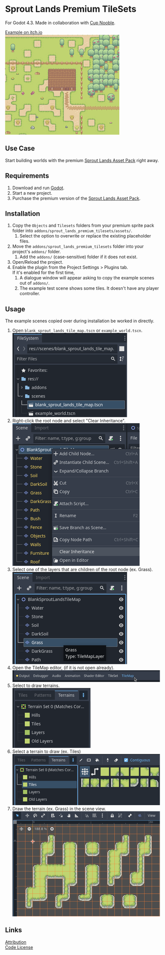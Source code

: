 # Sprout Lands Premium TileSets
For Godot 4.3. Made in collaboration with [Cup Nooble](https://cupnooble.itch.io/).

[Example on itch.io](https://maaack.itch.io/harvest-hill-gwj-62-edition)  
![Example Screenshot](/addons/sprout_lands_premium_tilesets/media/Example_Screenshot_1.png)  

## Use Case
Start building worlds with the premium [Sprout Lands Asset Pack](https://cupnooble.itch.io/sprout-lands-asset-pack) right away.

## Requirements
1. Download and run [Godot](https://godotengine.org/).
2. Start a new project.
3. Purchase the premium version of the [Sprout Lands Asset Pack](https://cupnooble.itch.io/sprout-lands-asset-pack).
  
## Installation
1.  Copy the `Objects` and `Tilesets` folders from your premium sprite pack folder into `addons/sprout_lands_premium_tilesets/assets/`.
	1.  Select the option to overwrite or replace the existing placeholder files.
2.  Move the `addons/sprout_lands_premium_tilesets` folder into your project's `addons/` folder.
	1.  Add the `addons/` (case-sensitive) folder if it does not exist.
3.  Open/Reload the project.  
4.  Enable the plugin from the Project Settings > Plugins tab.  
	If it's enabled for the first time,
	1.  A dialogue window will appear asking to copy the example scenes out of `addons/`.
	2.  The example test scene shows some tiles. It doesn't have any player controller.

## Usage

The example scenes copied over during installation be worked in directly.


1.  Open `blank_sprout_lands_tile_map.tscn` or `example_world.tscn`.  
![Open Examples](/addons/sprout_lands_premium_tilesets/media/Usage_Screenshot_1.png)
2.  Right-click the root node and select "Clear Inheritance".  
![Clear Inheritance](/addons/sprout_lands_premium_tilesets/media/Usage_Screenshot_2.png)
3.  Select one of the layers that are children of the root node (ex. Grass).  
![Select Layer](/addons/sprout_lands_premium_tilesets/media/Usage_Screenshot_3.png)
4.  Open the TileMap editor, (if it is not open already).  
![Selecting TileMap Editor](/addons/sprout_lands_premium_tilesets/media/Usage_Screenshot_6.png)
5.  Select to draw terrains.  
![Selecting to draw terrains](/addons/sprout_lands_premium_tilesets/media/Usage_Screenshot_7.png)
6.  Select a terrain to draw (ex. Tiles)  
![Selecting Grass Terrain](/addons/sprout_lands_premium_tilesets/media/Usage_Screenshot_8.png)
7.  Draw the terrain (ex. Grass) in the scene view.  
![Drawing Grass](/addons/sprout_lands_premium_tilesets/media/Usage_Screenshot_9.png)

## Links
[Attribution](/addons/sprout_lands_tilemap/ATTRIBUTION.md)  
[Code License](/addons/sprout_lands_tilemap/LICENSE.txt)  
